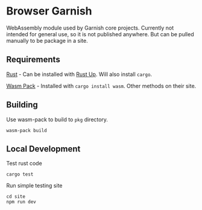 # Browser Garnish
WebAssembly module used by Garnish core projects. 
Currently not intended for general use, so it is not published anywhere.
But can be pulled manually to be package in a site.

## Requirements

[Rust](https://www.rust-lang.org/) - Can be installed with [Rust Up](https://rustup.rs/). Will also install `cargo`.

[Wasm Pack](https://rustwasm.github.io/wasm-pack/) - Installed with `cargo install wasm`. Other methods on their site.

## Building
Use wasm-pack to build to `pkg` directory.

```shell
wasm-pack build
```

## Local Development
Test rust code
```shell
cargo test
```

Run simple testing site
```shell
cd site
npm run dev
```
